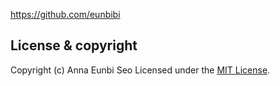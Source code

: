 https://github.com/eunbibi


## License & copyright
Copyright (c) Anna Eunbi Seo
Licensed under the [MIT License](LICENSE).
